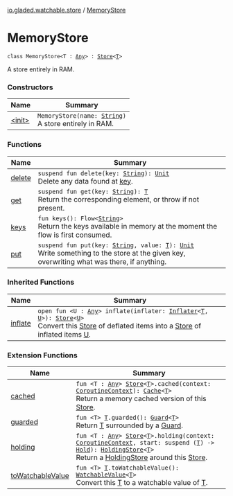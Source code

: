 [io.gladed.watchable.store](../index.md) / [MemoryStore](./index.md)

# MemoryStore

`class MemoryStore<T : `[`Any`](https://kotlinlang.org/api/latest/jvm/stdlib/kotlin/-any/index.html)`> : `[`Store`](../-store/index.md)`<`[`T`](index.md#T)`>`

A store entirely in RAM.

### Constructors

| Name | Summary |
|---|---|
| [&lt;init&gt;](-init-.md) | `MemoryStore(name: `[`String`](https://kotlinlang.org/api/latest/jvm/stdlib/kotlin/-string/index.html)`)`<br>A store entirely in RAM. |

### Functions

| Name | Summary |
|---|---|
| [delete](delete.md) | `suspend fun delete(key: `[`String`](https://kotlinlang.org/api/latest/jvm/stdlib/kotlin/-string/index.html)`): `[`Unit`](https://kotlinlang.org/api/latest/jvm/stdlib/kotlin/-unit/index.html)<br>Delete any data found at [key](../-store/delete.md#io.gladed.watchable.store.Store$delete(kotlin.String)/key). |
| [get](get.md) | `suspend fun get(key: `[`String`](https://kotlinlang.org/api/latest/jvm/stdlib/kotlin/-string/index.html)`): `[`T`](index.md#T)<br>Return the corresponding element, or throw if not present. |
| [keys](keys.md) | `fun keys(): Flow<`[`String`](https://kotlinlang.org/api/latest/jvm/stdlib/kotlin/-string/index.html)`>`<br>Return the keys available in memory at the moment the flow is first consumed. |
| [put](put.md) | `suspend fun put(key: `[`String`](https://kotlinlang.org/api/latest/jvm/stdlib/kotlin/-string/index.html)`, value: `[`T`](index.md#T)`): `[`Unit`](https://kotlinlang.org/api/latest/jvm/stdlib/kotlin/-unit/index.html)<br>Write something to the store at the given key, overwriting what was there, if anything. |

### Inherited Functions

| Name | Summary |
|---|---|
| [inflate](../-store/inflate.md) | `open fun <U : `[`Any`](https://kotlinlang.org/api/latest/jvm/stdlib/kotlin/-any/index.html)`> inflate(inflater: `[`Inflater`](../-inflater/index.md)`<`[`T`](../-store/index.md#T)`, `[`U`](../-store/inflate.md#U)`>): `[`Store`](../-store/index.md)`<`[`U`](../-store/inflate.md#U)`>`<br>Convert this [Store](../-store/index.md) of deflated items into a [Store](../-store/index.md) of inflated items [U](../-store/inflate.md#U). |

### Extension Functions

| Name | Summary |
|---|---|
| [cached](../cached.md) | `fun <T : `[`Any`](https://kotlinlang.org/api/latest/jvm/stdlib/kotlin/-any/index.html)`> `[`Store`](../-store/index.md)`<`[`T`](../cached.md#T)`>.cached(context: `[`CoroutineContext`](https://kotlinlang.org/api/latest/jvm/stdlib/kotlin.coroutines/-coroutine-context/index.html)`): `[`Cache`](../-cache/index.md)`<`[`T`](../cached.md#T)`>`<br>Return a memory cached version of this [Store](../-store/index.md). |
| [guarded](../../io.gladed.watchable.util/guarded.md) | `fun <T> `[`T`](../../io.gladed.watchable.util/guarded.md#T)`.guarded(): `[`Guard`](../../io.gladed.watchable.util/-guard/index.md)`<`[`T`](../../io.gladed.watchable.util/guarded.md#T)`>`<br>Return [T](../../io.gladed.watchable.util/guarded.md#T) surrounded by a [Guard](../../io.gladed.watchable.util/-guard/index.md). |
| [holding](../holding.md) | `fun <T : `[`Any`](https://kotlinlang.org/api/latest/jvm/stdlib/kotlin/-any/index.html)`> `[`Store`](../-store/index.md)`<`[`T`](../holding.md#T)`>.holding(context: `[`CoroutineContext`](https://kotlinlang.org/api/latest/jvm/stdlib/kotlin.coroutines/-coroutine-context/index.html)`, start: suspend (`[`T`](../holding.md#T)`) -> `[`Hold`](../-hold/index.md)`): `[`HoldingStore`](../-holding-store/index.md)`<`[`T`](../holding.md#T)`>`<br>Return a [HoldingStore](../-holding-store/index.md) around this [Store](../-store/index.md). |
| [toWatchableValue](../../io.gladed.watchable/to-watchable-value.md) | `fun <T> `[`T`](../../io.gladed.watchable/to-watchable-value.md#T)`.toWatchableValue(): `[`WatchableValue`](../../io.gladed.watchable/-watchable-value/index.md)`<`[`T`](../../io.gladed.watchable/to-watchable-value.md#T)`>`<br>Convert this [T](../../io.gladed.watchable/to-watchable-value.md#T) to a watchable value of [T](../../io.gladed.watchable/to-watchable-value.md#T). |
